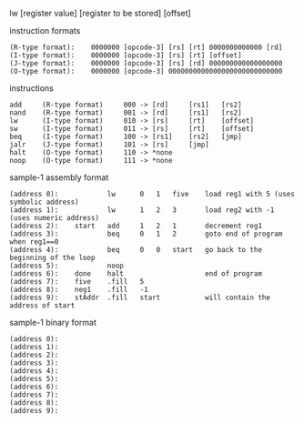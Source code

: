 lw [register value] [register to be stored] [offset]

instruction formats

    (R-type format):    0000000 [opcode-3] [rs] [rt] 0000000000000 [rd]
    (I-type format):    0000000 [opcode-3] [rs] [rt] [offset]
    (J-type format):    0000000 [opcode-3] [rs] [rd] 000000000000000000
    (O-type format):    0000000 [opcode-3] 0000000000000000000000000000

instructions

    add     (R-type format)     000 -> [rd]     [rs1]   [rs2]
    nand    (R-type format)     001 -> [rd]     [rs1]   [rs2]
    lw      (I-type format)     010 -> [rs]     [rt]    [offset]
    sw      (I-type format)     011 -> [rs]     [rt]    [offset]
    beq     (I-type format)     100 -> [rs1]    [rs2]   [jmp]
    jalr    (J-type format)     101 -> [rs]     [jmp]
    halt    (O-type format)     110 -> *none
    noop    (O-type format)     111 -> *none

sample-1 assembly format

    (address 0):            lw      0   1   five    load reg1 with 5 (uses symbolic address)
    (address 1):            lw      1   2   3       load reg2 with -1 (uses numeric address)
    (address 2):    start   add     1   2   1       decrement reg1
    (address 3):            beq     0   1   2       goto end of program when reg1==0
    (address 4):            beq     0   0   start   go back to the beginning of the loop
    (address 5):            noop
    (address 6):    done    halt                    end of program
    (address 7):    five    .fill   5
    (address 8):    neg1    .fill   -1
    (address 9):    stAddr  .fill   start           will contain the address of start

sample-1 binary format

    (address 0):
    (address 1):
    (address 2):
    (address 3):
    (address 4):
    (address 5):
    (address 6):
    (address 7):
    (address 8):
    (address 9):